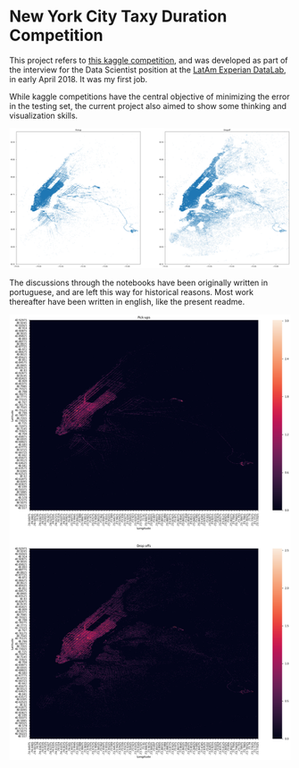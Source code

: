 # New York City Taxy Duration Competition

This project refers to [this kaggle competition](https://www.kaggle.com/c/nyc-taxi-trip-duration), and was developed as part of the interview for the Data Scientist position at the [LatAm Experian DataLab](http://www.experian.com/big-data/datalabs.html), in early April 2018. It was my first job.

While kaggle competitions have the central objective of minimizing the error in the testing set, the current project also aimed to show some thinking and visualization skills. 

![scatterplot](scatter_nyc.png)

The discussions through the notebooks have been originally written in portuguese, and are left this way for historical reasons. Most work thereafter have been written in english, like the present readme.

![heatmap](pickups_dropoffs.png)
